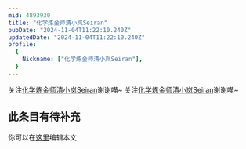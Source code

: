 ```yaml
---
mid: 4893930
title: "化学炼金师清小岚Seiran"
pubDate: "2024-11-04T11:22:10.240Z"
updatedDate: "2024-11-04T11:22:10.240Z"
profile:
  {
    Nickname: ["化学炼金师清小岚Seiran"],
  }
---
```


关注[化学炼金师清小岚Seiran](https://space.bilibili.com/4893930)谢谢喵~ 关注[化学炼金师清小岚Seiran](https://space.bilibili.com/4893930)谢谢喵~

## 此条目有待补充
你可以在[这里](https://github.com/Yuhanawa/VTuber.ICU-Content/edit/master/v/化学炼金师清小岚Seiran/index.md)编辑本文
